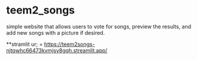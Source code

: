 # teem2_songs
simple website that allows users to vote for songs, preview the results, and add new songs with a picture if desired.

**stramlit ur; = https://teem2songs-njtqwhc66473kvmjsy8gqh.streamlit.app/
